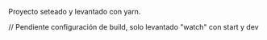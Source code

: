 Proyecto seteado y levantado con yarn.

// Pendiente configuración de build, solo levantado "watch" con start y dev
